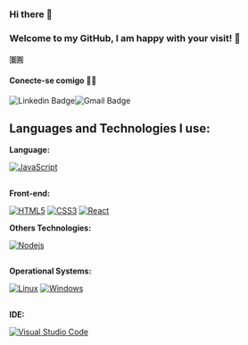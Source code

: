 ### Hi there 👋
### Welcome to my GitHub, I am happy with your visit!   ​:slightly_smiling_face:​
#### :brazil:

 
 
 
 
#### Conecte-se comigo 🤝🏻


![Linkedin Badge](https://img.shields.io/badge/-LinkedIn-blue?style=flat-square&logo=Linkedin&logoColor=white&link=https://www.linkedin.com/in/edevaldomac/)![Gmail Badge](https://img.shields.io/badge/-edevaldoalvesmacedo@gmail.com-c14438?style=flatsquare&logo=Gmail&logoColor=white&link=mailto:edevaldoalvesmacedo@gmail.com)




## Languages and Technologies I use:

**Language:**

[![JavaScript](https://img.shields.io/badge/-JavaScript-black?style=flat-square&logo=javascript&link=https://github.com/edevaldomac/)](https://github.com/edevaldomac/) 

##

**Front-end:**

[![HTML5](https://img.shields.io/badge/-HTML5-E34F26?style=flat-square&logo=html5&logoColor=white&link=https://github.com/edevaldomac/)](https://github.com/edevaldomac/)   [![CSS3](https://img.shields.io/badge/-CSS3-1572B6?style=flat-square&logo=css3&link=https://github.com/edevaldomac/)](https://github.com/edevaldomac/)   [![React](https://img.shields.io/badge/-React-black?style=flat-square&logo=react&link=https://github.com/edevaldomac/)](https://github.com/edevaldomac/) 

**Others Technologies:**

[![Nodejs](https://img.shields.io/badge/-Nodejs-black?style=flat-square&logo=Node.js&link=https://github.com/edevaldomac/)](https://github.com/edevaldomac/)

##

**Operational Systems:**

[![Linux](https://img.shields.io/badge/-Linux-333333?style=flat-square&logo=Linux&link=https://github.com/edevaldomac/)](https://github.com/edevaldomac/) [![Windows](https://img.shields.io/badge/-Windows-0078D6?style=flat-square&logo=Windows&link=https://github.com/edevaldomac/)](https://github.com/edevaldomac/)

##

**IDE:**

[![Visual Studio Code](https://img.shields.io/badge/-Visual%20Studio%20Code-007ACC?style=flat-square&logo=VisualStudioCode&link=https://github.com/edevaldomac/)](https://github.com/edevaldomac/)






